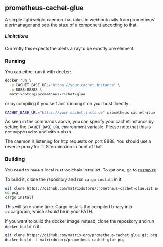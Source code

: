 ## prometheus-cachet-glue

A simple lightweight daemon that takes in webhook calls from prometheus' alertmanager and
sets the state of a component according to that.

##### Limitations
Currently this expects the alerts array to be exactly one element.

### Running

You can either run it with docker:
```bash
docker run \
  -e CACHET_BASE_URL="https://your.cachet.instance" \
  -p 8888:88888 \
  matrixdotorg/prometheus-cachet-glue
```
or by compiling it yourself and running it on your host directly:
```bash
CACHET_BASE_URL="https://your.cachet.instance" prometheus-cachet-glue
```

As seen in the commands above, you can specify your cachet instance by setting the `CACHET_BASE_URL`
environment variable. Please note that this is not supposed to end with a slash.

The daemon is listening for http requests on port 8888.
You should use a reverse proxy for TLS termination in front of that.

### Building

You need to have a local rust toolchain installed. 
To get one, go to [rustup.rs](https://rustup.rs).

To build it, clone the repository and run `cargo install` in it:
```bash
git clone https://github.com/matrixdotorg/prometheus-cachet-glue.git pcg
cd pcg
cargo install
```

This will take some time. Cargo installs the compiled binary into ~/.cargo/bin, 
which *should* be in your PATH.

If you want to build the docker image instead, clone the repository and run `docker build`
in it:
```bash
git clone https://github.com/matrix-org/prometheus-cachet-glue.git pcg
docker build -t matrixdotorg/prometheus-cachet-glue pcg
```